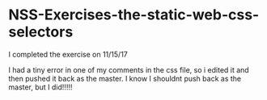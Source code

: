 # NSS-Exercises-the-static-web-css-selectors

I completed the exercise on 11/15/17

I had a tiny error in one of my comments in the css file, so i edited it and then pushed it back as the master. I know I shouldnt push back as the master, but I did!!!!!
